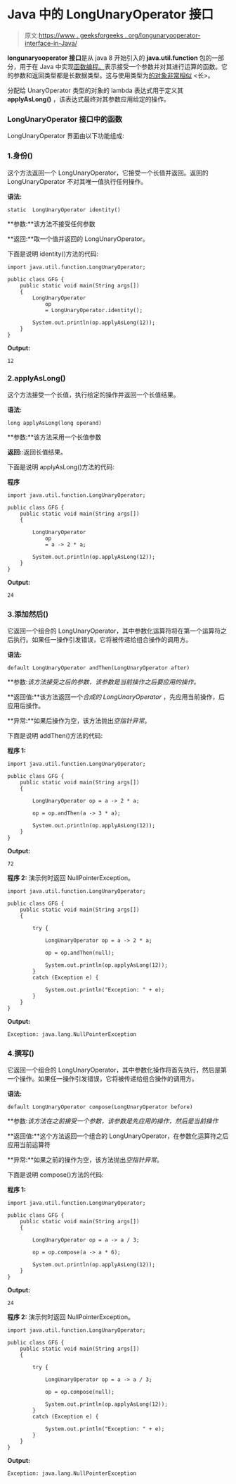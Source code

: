 # Java 中的 LongUnaryOperator 接口

> 原文:[https://www . geeksforgeeks . org/longunaryooperator-interface-in-Java/](https://www.geeksforgeeks.org/longunaryoperator-interface-in-java/)

**longunaryooperator 接口**是从 java 8 开始引入的 **java.util.function** 包的一部分，用于在 Java 中实现[函数编程。](https://www.geeksforgeeks.org/functional-programming-paradigm/)表示接受一个参数并对其进行运算的函数。它的参数和返回类型都是长数据类型。这与使用类型为[的对象非常相似](https://www.geeksforgeeks.org/unaryoperator-interface-in-java/) <长>。

分配给 UnaryOperator 类型的对象的 lambda 表达式用于定义其 **applyAsLong()** ，该表达式最终对其参数应用给定的操作。

### LongUnaryOperator 接口中的函数

LongUnaryOperator 界面由以下功能组成:

### 1.身份()

这个方法返回一个 LongUnaryOperator，它接受一个长值并返回。返回的 LongUnaryOperator 不对其唯一值执行任何操作。

**语法:**

```
static  LongUnaryOperator identity()
```

**参数:**该方法不接受任何参数

**返回:**取一个值并返回的 LongUnaryOperator。

下面是说明 identity()方法的代码:

```
import java.util.function.LongUnaryOperator;

public class GFG {
    public static void main(String args[])
    {
        LongUnaryOperator
            op
            = LongUnaryOperator.identity();

        System.out.println(op.applyAsLong(12));
    }
}
```

**Output:**

```
12

```

### 2.applyAsLong()

这个方法接受一个长值，执行给定的操作并返回一个长值结果。

**语法:**

```
long applyAsLong(long operand)
```

**参数:**该方法采用一个长值参数

**返回:**:返回长值结果。

下面是说明 applyAsLong()方法的代码:

**程序**

```
import java.util.function.LongUnaryOperator;

public class GFG {
    public static void main(String args[])
    {

        LongUnaryOperator
            op
            = a -> 2 * a;

        System.out.println(op.applyAsLong(12));
    }
}
```

**Output:**

```
24

```

### 3.添加然后()

它返回一个组合的 LongUnaryOperator，其中参数化运算符将在第一个运算符之后执行。如果任一操作引发错误，它将被传递给组合操作的调用方。

**语法:**

```
default LongUnaryOperator andThen(LongUnaryOperator after)
```

**参数:**该方法接受之后的参数*，该参数是当前操作之后要应用的操作。*

**返回值:**该方法返回一个*合成的 LongUnaryOperator* ，先应用当前操作，后应用后操作。

**异常:**如果后操作为空，该方法抛出*空指针异常*。

下面是说明 addThen()方法的代码:

**程序 1:**

```
import java.util.function.LongUnaryOperator;

public class GFG {
    public static void main(String args[])
    {

        LongUnaryOperator op = a -> 2 * a;

        op = op.andThen(a -> 3 * a);

        System.out.println(op.applyAsLong(12));
    }
}
```

**Output:**

```
72

```

**程序 2:** 演示何时返回 NullPointerException。

```
import java.util.function.LongUnaryOperator;

public class GFG {
    public static void main(String args[])
    {

        try {

            LongUnaryOperator op = a -> 2 * a;

            op = op.andThen(null);

            System.out.println(op.applyAsLong(12));
        }
        catch (Exception e) {

            System.out.println("Exception: " + e);
        }
    }
}
```

**Output:**

```
Exception: java.lang.NullPointerException

```

### 4.撰写()

它返回一个组合的 LongUnaryOperator，其中参数化操作将首先执行，然后是第一个操作。如果任一操作引发错误，它将被传递给组合操作的调用方。

**语法:**

```
default LongUnaryOperator compose(LongUnaryOperator before)
```

**参数:**该方法在之前接受一个参数*，该参数是先应用的操作，然后是当前操作*

**返回值:**这个方法返回一个组合的 LongUnaryOperator，在参数化运算符之后应用当前运算符

**异常:**如果之前的操作为空，该方法抛出*空指针异常*。

下面是说明 compose()方法的代码:

**程序 1:**

```
import java.util.function.LongUnaryOperator;

public class GFG {
    public static void main(String args[])
    {

        LongUnaryOperator op = a -> a / 3;

        op = op.compose(a -> a * 6);

        System.out.println(op.applyAsLong(12));
    }
}
```

**Output:**

```
24

```

**程序 2:** 演示何时返回 NullPointerException。

```
import java.util.function.LongUnaryOperator;

public class GFG {
    public static void main(String args[])
    {

        try {

            LongUnaryOperator op = a -> a / 3;

            op = op.compose(null);

            System.out.println(op.applyAsLong(12));
        }
        catch (Exception e) {

            System.out.println("Exception: " + e);
        }
    }
}
```

**Output:**

```
Exception: java.lang.NullPointerException

```